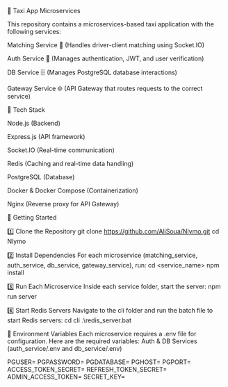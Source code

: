🚖 Taxi App Microservices

This repository contains a microservices-based taxi application with the following services:

Matching Service 🚗 (Handles driver-client matching using Socket.IO)

Auth Service 🔑 (Manages authentication, JWT, and user verification)

DB Service 🗄️ (Manages PostgreSQL database interactions)

Gateway Service 🌐 (API Gateway that routes requests to the correct service)

📌 Tech Stack

Node.js (Backend)

Express.js (API framework)

Socket.IO (Real-time communication)

Redis (Caching and real-time data handling)

PostgreSQL (Database)

Docker & Docker Compose (Containerization)

Nginx (Reverse proxy for API Gateway)


🚀 Getting Started

1️⃣ Clone the Repository
git clone https://github.com/AliSoua/Nlymo.git
cd Nlymo

2️⃣ Install Dependencies
For each microservice (matching_service, auth_service, db_service, gateway_service), run:
cd <service_name>
npm install

3️⃣ Run Each Microservice
Inside each service folder, start the server:
npm run server

4️⃣ Start Redis Servers
Navigate to the cli folder and run the batch file to start Redis servers:
cd cli
.\redis_server.bat

📌 Environment Variables
Each microservice requires a .env file for configuration. Here are the required variables:
Auth & DB Services (auth_service/.env and db_service/.env)

PGUSER= 
PGPASSWORD=
PGDATABASE=
PGHOST=
PGPORT=
ACCESS_TOKEN_SECRET=
REFRESH_TOKEN_SECRET=
ADMIN_ACCESS_TOKEN=
SECRET_KEY=







